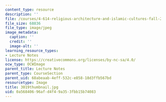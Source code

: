 ```yaml
---
content_type: resource
description: ''
file: /courses/4-614-religious-architecture-and-islamic-cultures-fall-2002/0a56840696afd4f49a353fbb15b74083_3019thumbnail.jpg
file_size: 68836
file_type: image/jpeg
image_metadata:
  caption: ''
  credit: ''
  image-alt: ''
learning_resource_types:
- Lecture Notes
license: https://creativecommons.org/licenses/by-nc-sa/4.0/
ocw_type: OCWImage
parent_title: Lecture Notes
parent_type: CourseSection
parent_uid: 68abeaab-4eff-532c-e858-18d3ffb567bd
resourcetype: Image
title: 3019thumbnail.jpg
uid: 0a568406-96af-d4f4-9a35-3fbb15b74083
---
```

